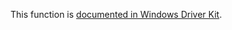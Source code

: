 This function is [documented in Windows Driver Kit](https://learn.microsoft.com/en-us/windows-hardware/drivers/ddi/ntifs/nf-ntifs-rtlremoveunicodeprefix).
